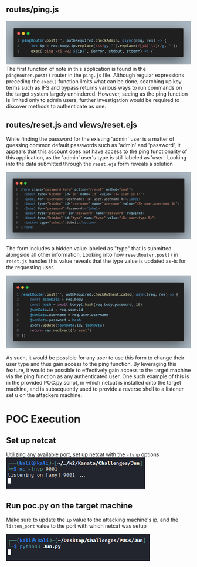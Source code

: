 ## routes/ping.js

![](images/1.png)
The first function of note in this application is found in the `pingRouter.post()` router in the `ping.js` file. Although regular expressions preceding the `exec()` function limits what can be done, searching up key terms such as IFS and bypass returns various ways to run commands on the target system largely unhindered. However, seeing as the ping function is limited only to admin users, further investigation would be required to discover methods to authenticate as one.
## routes/reset.js and views/reset.ejs
While finding the password for the existing 'admin' user is a matter of guessing common default passwords such as 'admin' and 'password', it appears that this account does not have access to the ping functionality of this application, as the 'admin' user's type is still labeled as 'user'. Looking into the data submitted through the `reset.ejs` form reveals a solution

![](images/2.png)

The form includes a hidden value labeled as "type" that is submitted alongside all other information. Looking into how `resetRouter.post()` in `reset.js` handles this value reveals that the type value is updated as-is for the requesting user.

![](images/3.png)

As such, it would be possible for any user to use this form to change their user type and thus gain access to the ping function.
By leveraging this feature, it would be possible to effectively gain access to the target machine via the ping function as any authenticated user.
One such example of this is in the provided POC.py script, in which netcat is installed onto the target machine, and is subsequently used to provide a reverse shell to a listener set u on the attackers machine.
# POC Execution
## Set up netcat
Utilizing any available port, set up netcat with the `-lvnp` options
![](images/4.png)
## Run poc.py on the target machine
Make sure to update the `ip` value to the attacking machine's ip, and the `listen_port` value to the port with which netcat was setup

![](images/5.png)
